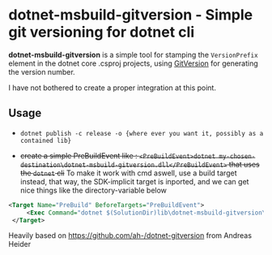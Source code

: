 dotnet-msbuild-gitversion - Simple git versioning for dotnet cli
========================================================

**dotnet-msbuild-gitversion** is a simple tool for stamping the `VersionPrefix` element in the dotnet core .csproj projects, using [GitVersion](https://github.com/GitTools/GitVersion) for generating the version number.

I have not bothered to create a proper integration at this point.

## Usage
* `dotnet publish -c release -o {where ever you want it, possibly as a contained lib}`

* ~~create a simple PreBuildEvent like : `<PreBuildEvent>dotnet my-chosen-destination\dotnet-msbuild-gitversion.dll</PreBuildEvent>` that uses the `dotnet` cli~~
To make it work with cmd aswell, use a build target instead, that way, the SDK-implicit target is inported, and we can get nice things like the directory-variable below

```xml
<Target Name="PreBuild" BeforeTargets="PreBuildEvent">
     <Exec Command="dotnet $(SolutionDir)lib\dotnet-msbuild-gitversion\dotnet-msbuild-gitversion.dll" />
 </Target>
```

Heavily based on https://github.com/ah-/dotnet-gitversion from Andreas Heider
